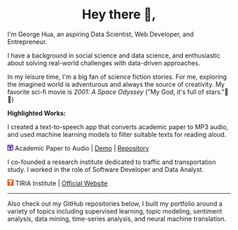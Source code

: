 

<h1 align='center'>Hey there 👋,</h1>

I'm George Hua, an aspiring Data Scientist, Web Developer, and Entrepreneur.

I have a background in social science and data science, and enthusiastic about solving real-world challenges with data-driven approaches. 

In my leisure time, I'm a big fan of science fiction stories. For me, exploring the imagined world is adventurous and always the source of creativity. My favorite sci-fi movie is *2001: A Space Odyssey* ("My God, it's full of stars."🌟🌟)



**Highlighted Works:**

I created a text-to-speech app that converts academic paper to MP3 audio, and used machine learning models to filter suitable texts for reading aloud.

<img src="figures/paper2audio.svg" height="13px" style="display:inline;"> Academic Paper to Audio |  [Demo](http://paper2audio.netlify.app/) | [Repository](https://github.com/georgehua/paper2audio)



I co-founded a research institute dedicated to traffic and transportation study. I worked in the role of Software Developer and Data Analyst.

<img src="figures/tiria.svg" height="14px" style="display:inline;"> TIRIA Institute | [Official Website](https://tiria.org)



----



Also check out my GitHub repositories below, I built my portfolio around a variety of topics including supervised learning, topic modeling, sentiment analysis, data mining, time-series analysis, and neural machine translation.

